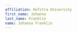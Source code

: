 ```yaml
---
affiliation: Hofstra University
first_name: Johanna
last_name: Franklin
name: Johanna Franklin
---
```

